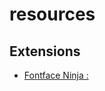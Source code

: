 # resources

## Extensions

- [Fontface Ninja :](https://chrome.google.com/webstore/detail/fontface-ninja/eljapbgkmlngdpckoiiibecpemleclhh)
